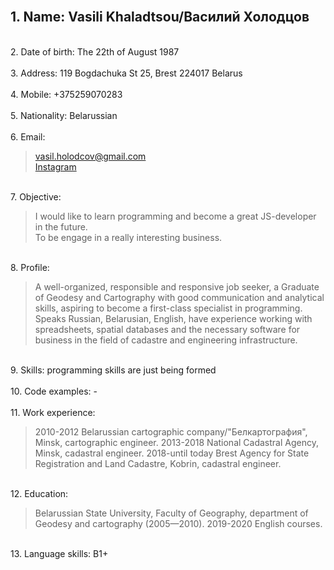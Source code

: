 <br/> 1. Name: **Vasili Khaladtsou**/Василий Холодцов  
---
<br/> 2. Date of birth: The 22th of August 1987  
<br/> 3. Address: 119 Bogdachuka St 25, Brest 224017 Belarus  
<br/> 4. Mobile: +375259070283  
<br/> 5. Nationality: Belarussian  
<br/> 6. Email: 
   > vasil.holodcov@gmail.com  
   > [Instagram](https://www.instagram.com/vasil1987/)  

<br/> 7. Objective: 
   > I would like to learn programming and become a great JS-developer in the future.  
   > To be engage in a really interesting business.  

<br/> 8. Profile: 
   > A well-organized, responsible and responsive job seeker, 
   > a Graduate of Geodesy and Cartography with good communication and analytical skills, 
   > aspiring to become a first-class specialist in programming. 
   > Speaks Russian, Belarusian, English, 
   > have experience working with spreadsheets, spatial databases and the necessary software for business in the field of cadastre and engineering infrastructure.  
 
<br/> 9. Skills: programming skills are just being formed  
<br/> 10. Code examples: -  
<br/> 11. Work experience: 
   > 2010-2012 Belarussian cartographic company/"Белкартография", Minsk, cartographic engineer.
   > 2013-2018 National Cadastral Agency, Minsk, cadastral engineer. 
   > 2018-until today Brest Agency for State Registration and Land Cadastre, Kobrin, cadastral engineer.  
    
<br/> 12. Education: 
   > Belarussian State University, Faculty of Geography, department of Geodesy and cartography (2005—2010). 
   > 2019-2020 English courses.  
 
<br/> 13. Language skills: B1+  
